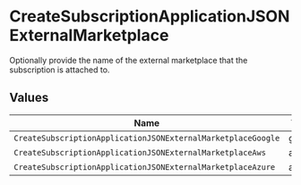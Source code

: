# CreateSubscriptionApplicationJSONExternalMarketplace

Optionally provide the name of the external marketplace that the subscription is attached to.


## Values

| Name                                                         | Value                                                        |
| ------------------------------------------------------------ | ------------------------------------------------------------ |
| `CreateSubscriptionApplicationJSONExternalMarketplaceGoogle` | google                                                       |
| `CreateSubscriptionApplicationJSONExternalMarketplaceAws`    | aws                                                          |
| `CreateSubscriptionApplicationJSONExternalMarketplaceAzure`  | azure                                                        |